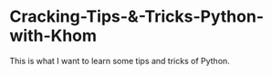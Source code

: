 # Cracking-Tips-&-Tricks-Python-with-Khom
This is what I want to learn some tips and tricks of Python.
